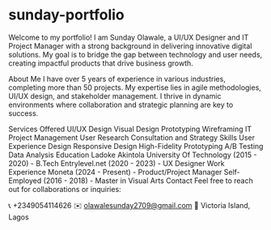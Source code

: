 # sunday-portfolio
Welcome to my portfolio! I am Sunday Olawale, a UI/UX Designer and IT Project Manager with a strong background in delivering innovative digital solutions. My goal is to bridge the gap between technology and user needs, creating impactful products that drive business growth.

About Me
I have over 5 years of experience in various industries, completing more than 50 projects. My expertise lies in agile methodologies, UI/UX design, and stakeholder management. I thrive in dynamic environments where collaboration and strategic planning are key to success.

Services Offered
UI/UX Design
Visual Design
Prototyping
Wireframing
IT Project Management
User Research
Consultation and Strategy
Skills
User Experience Design
Responsive Design
High-Fidelity Prototyping
A/B Testing
Data Analysis
Education
Ladoke Akintola University Of Technology (2015 - 2020) - B.Tech
Entrylevel.net (2020 - 2023) - UX Designer
Work Experience
Moneta (2024 - Present) - Product/Project Manager
Self-Employed (2016 - 2018) - Master in Visual Arts
Contact
Feel free to reach out for collaborations or inquiries:

📞 +2349054114626
✉️ olawalesunday2709@gmail.com
📍 Victoria Island, Lagos
